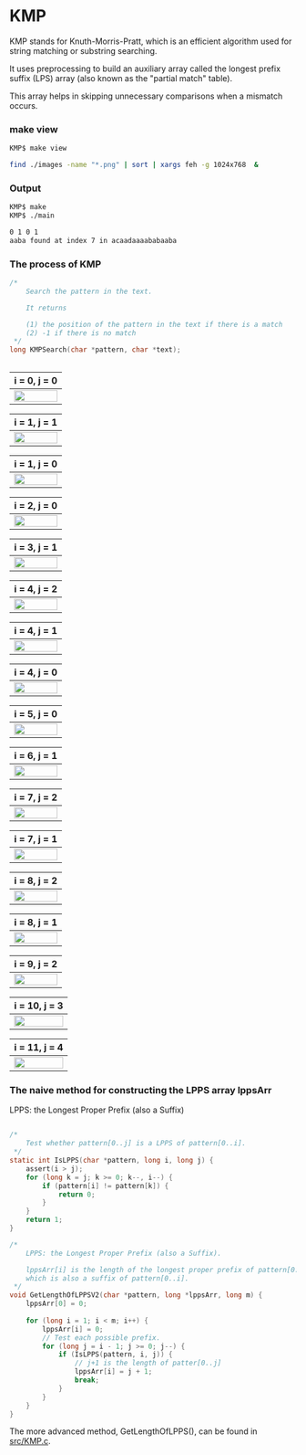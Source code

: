 # KMP

KMP stands for Knuth-Morris-Pratt, which is an efficient algorithm used for string matching or substring searching. 

It uses preprocessing to build an auxiliary array called the longest prefix suffix (LPS) array (also known as the "partial match" table). 

This array helps in skipping unnecessary comparisons when a mismatch occurs.


### make view 

```sh
KMP$ make view

find ./images -name "*.png" | sort | xargs feh -g 1024x768  &
```



### Output
```sh
KMP$ make
KMP$ ./main

0 1 0 1 
aaba found at index 7 in acaadaaaababaaba 

```

### The process of KMP

```C
/* 
    Search the pattern in the text.

    It returns

    (1) the position of the pattern in the text if there is a match
    (2) -1 if there is no match
 */
long KMPSearch(char *pattern, char *text);
 
```

| i = 0, j = 0 | 
|:-------------:|
| <img src="images/KMP_0000.png" width="100%" height="100%"> |

| i = 1, j = 1 | 
|:-------------:|
| <img src="images/KMP_0001.png" width="100%" height="100%"> |

| i = 1, j = 0 | 
|:-------------:|
| <img src="images/KMP_0002.png" width="100%" height="100%"> |

| i = 2, j = 0 | 
|:-------------:|
| <img src="images/KMP_0003.png" width="100%" height="100%"> |

| i = 3, j = 1 | 
|:-------------:|
| <img src="images/KMP_0004.png" width="100%" height="100%"> |

| i = 4, j = 2 | 
|:-------------:|
| <img src="images/KMP_0005.png" width="100%" height="100%"> |

| i = 4, j = 1 | 
|:-------------:|
| <img src="images/KMP_0006.png" width="100%" height="100%"> |


| i = 4, j = 0 | 
|:-------------:|
| <img src="images/KMP_0007.png" width="100%" height="100%"> |


| i = 5, j = 0 | 
|:-------------:|
| <img src="images/KMP_0008.png" width="100%" height="100%"> |

| i = 6, j = 1 | 
|:-------------:|
| <img src="images/KMP_0009.png" width="100%" height="100%"> |

| i = 7, j = 2 | 
|:-------------:|
| <img src="images/KMP_0010.png" width="100%" height="100%"> |


| i = 7, j = 1 | 
|:-------------:|
| <img src="images/KMP_0011.png" width="100%" height="100%"> |


| i = 8, j = 2 | 
|:-------------:|
| <img src="images/KMP_0012.png" width="100%" height="100%"> |


| i = 8, j = 1 | 
|:-------------:|
| <img src="images/KMP_0013.png" width="100%" height="100%"> |

| i = 9, j = 2 | 
|:-------------:|
| <img src="images/KMP_0014.png" width="100%" height="100%"> |


| i = 10, j = 3 | 
|:-------------:|
| <img src="images/KMP_0015.png" width="100%" height="100%"> |


| i = 11, j = 4 | 
|:-------------:|
| <img src="images/KMP_0016.png" width="100%" height="100%"> |

### The naive method for constructing the LPPS array lppsArr

LPPS: the Longest Proper Prefix (also a Suffix)

```C

/*
    Test whether pattern[0..j] is a LPPS of pattern[0..i].    
 */
static int IsLPPS(char *pattern, long i, long j) {
    assert(i > j);
    for (long k = j; k >= 0; k--, i--) {
        if (pattern[i] != pattern[k]) {
            return 0;
        }
    }
    return 1;
}

/*
    LPPS: the Longest Proper Prefix (also a Suffix).

    lppsArr[i] is the length of the longest proper prefix of pattern[0..i]
    which is also a suffix of pattern[0..i].
 */
void GetLengthOfLPPSV2(char *pattern, long *lppsArr, long m) {
    lppsArr[0] = 0;
    
    for (long i = 1; i < m; i++) {
        lppsArr[i] = 0;
        // Test each possible prefix.  
        for (long j = i - 1; j >= 0; j--) {
            if (IsLPPS(pattern, i, j)) {
                // j+1 is the length of patter[0..j]
                lppsArr[i] = j + 1;
                break;
            }
        } 
    }
}

```

The more advanced method, GetLengthOfLPPS(), can be found in [src/KMP.c](./src/KMP.c).

